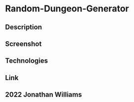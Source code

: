 # Random-Dungeon-Generator

## Description

## Screenshot

## Technologies

## Link

## 2022 Jonathan Williams